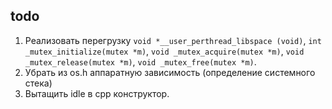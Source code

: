 ## todo

1. Реализовать  перегрузку `void *__user_perthread_libspace (void)`, `int _mutex_initialize(mutex *m)`, `void _mutex_acquire(mutex *m)`, `void _mutex_release(mutex *m)`, `void _mutex_free(mutex *m)`.
2. Убрать из os.h аппаратную зависимость (определение системного стека)
3. Вытащить idle в cpp конструктор.